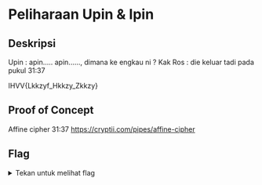 # Peliharaan Upin & Ipin

## Deskripsi
Upin : apin..... apin......, dimana ke engkau ni ? Kak Ros : die keluar tadi pada pukul 31:37

IHVV{Lkkzyf_Hkkzy_Zkkzy}

## Proof of Concept
Affine cipher 31:37
https://cryptii.com/pipes/affine-cipher

## Flag
<details>
<summary>Tekan untuk melihat flag</summary>

    PUCC{Affine_Uffin_Iffin}
</details>
